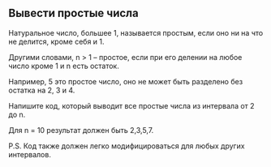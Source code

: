 ## Вывести простые числа

Натуральное число, большее 1, называется простым, если оно ни на что не делится, кроме себя и 1.

Другими словами, n > 1 – простое, если при его делении на любое число кроме 1 и n есть остаток.

Например, 5 это простое число, оно не может быть разделено без остатка на 2, 3 и 4.

Напишите код, который выводит все простые числа из интервала от 2 до n.

Для n = 10 результат должен быть 2,3,5,7.

P.S. Код также должен легко модифицироваться для любых других интервалов.
